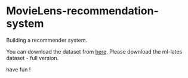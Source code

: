 # MovieLens-recommendation-system
Building a recommender system.

You can download the dataset from [here](https://grouplens.org/datasets/movielens/). Please download the ml-lates dataset - full version.

have fun !
